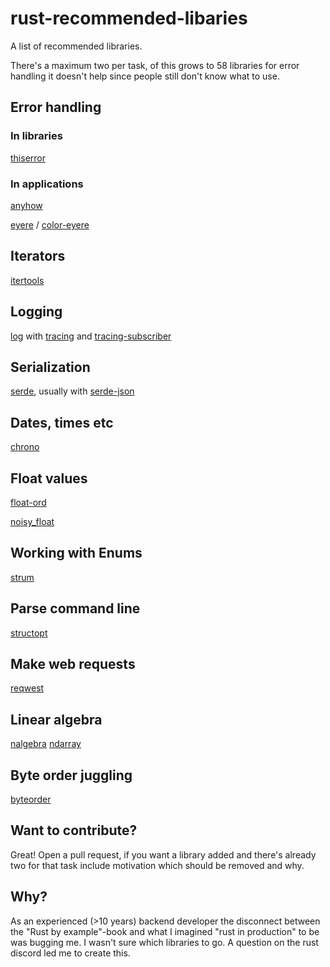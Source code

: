# rust-recommended-libaries

A list of recommended libraries. 

There's a maximum two per task, of this grows to 58 libraries for error handling it doesn't help since people still don't know what to use.

## Error handling

### In libraries

[thiserror](https://crates.io/crates/thiserror)

### In applications

[anyhow](https://crates.io/crates/anyhow)

[eyere](https://crates.io/crates/eyre) / [color-eyere](https://crates.io/crates/color-eyre)

## Iterators

[itertools](https://crates.io/crates/itertools)

## Logging

[log](https://crates.io/crates/log) with [tracing](https://crates.io/crates/tracing) and [tracing-subscriber](https://crates.io/crates/tracing-subscriber)

## Serialization

[serde](https://crates.io/crates/serde), usually with [serde-json](https://crates.io/crates/serde_json)

## Dates, times etc

[chrono](https://crates.io/crates/chrono)

## Float values

[float-ord](https://crates.io/crates/float-ord)

[noisy_float](https://crates.io/crates/noisy_float)

## Working with Enums

[strum](https://crates.io/crates/strum)

## Parse command line

[structopt](https://crates.io/crates/structopt)

## Make web requests

[reqwest](https://crates.io/crates/reqwest)

## Linear algebra

[nalgebra](https://crates.io/crates/nalgebra)
[ndarray](https://crates.io/crates/ndarray)

## Byte order juggling

[byteorder](https://crates.io/crates/byteorder)

## Want to contribute?

Great! Open a pull request, if you want a library added and there's already two for that task include motivation which should be removed and why.

## Why?

As an experienced (>10 years) backend developer the disconnect between the "Rust by example"-book and what I imagined "rust in production" to be was bugging me. I wasn't sure which libraries to go. A question on the rust discord led me to create this.
